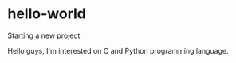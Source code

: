 # hello-world
Starting a new project

Hello guys, I'm interested on C and Python programming language.
